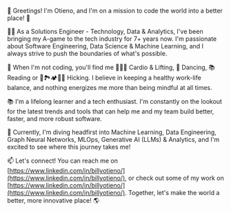 👋 Greetings! I'm Otieno, and I'm on a mission to code the world into a better place! 🚀

🧑‍💻 As a Solutions Engineer - Technology, Data & Analytics, I've been bringing my A-game to the tech industry for 7+ years now. I'm passionate about Software Engineering, Data Science & Machine Learning, and I always strive to push the boundaries of what's possible.

🚀 When I'm not coding, you'll find me 🏋🏻‍♀️ Cardio & Lifting, 🕺 Dancing, 📚 Reading or 🥾🏞️🏕🧗🚵 Hicking. I believe in keeping a healthy work-life balance, and nothing energizes me more than being mindful at all times.

📚 I'm a lifelong learner and a tech enthusiast. I'm constantly on the lookout for the latest trends and tools that can help me and my team build better, faster, and more robust software.

🌱 Currently, I'm diving headfirst into Machine Learning, Data Engineering, Graph Neural Networks, MLOps, Generative AI (LLMs) & Analytics, and I'm excited to see where this journey takes me!

📫 Let's connect! You can reach me on [https://www.linkedin.com/in/billyotieno/](https://www.linkedin.com/in/billyotieno/), or check out some of my work on [https://www.linkedin.com/in/billyotieno/](https://www.linkedin.com/in/billyotieno/). Together, let's make the world a better, more innovative place! 🌎

